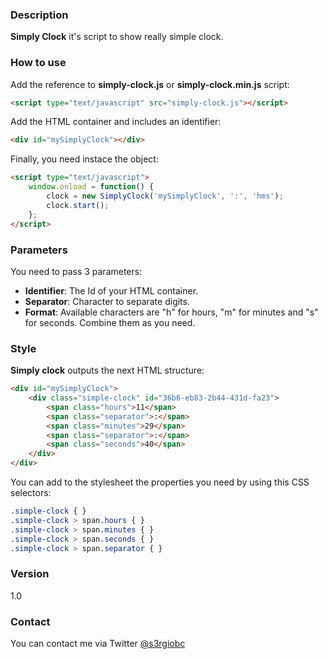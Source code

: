### **Description**
**Simply Clock** it's script to show really simple clock.

### **How to use**

Add the reference to **simply-clock.js** or **simply-clock.min.js** script:

```html
<script type="text/javascript" src="simply-clock.js"></script>
```

Add the HTML container and includes an identifier:

```html
<div id="mySimplyClock"></div>
```

Finally, you need instace the object:

```html
<script type="text/javascript">
    window.onload = function() {
        clock = new SimplyClock('mySimplyClock', ':', 'hms');
        clock.start();
    };
</script>
```
### **Parameters**

You need to pass 3 parameters:

  * **Identifier**: The Id of your HTML container.
  * **Separator**: Character to separate digits.
  * **Format**: Available characters are "h" for hours, "m" for minutes and "s" for seconds. Combine them as you need.
  
### **Style**

**Simply clock** outputs the next HTML structure:

```html
<div id="mySimplyClock">
    <div class="simple-clock" id="36b6-eb83-2b44-431d-fa23">
        <span class="hours">11</span>
        <span class="separator">:</span>
        <span class="minutes">29</span>
        <span class="separator">:</span>
        <span class="seconds">40</span>
    </div>
</div>
```

You can add to the stylesheet the properties you need by using this CSS selectors:

```css
.simple-clock { }
.simple-clock > span.hours { }
.simple-clock > span.minutes { }
.simple-clock > span.seconds { }
.simple-clock > span.separator { }
```

### **Version**
1.0

### **Contact**
You can contact me via Twitter [@s3rgiobc](https://twitter.com/s3rgiobc)
